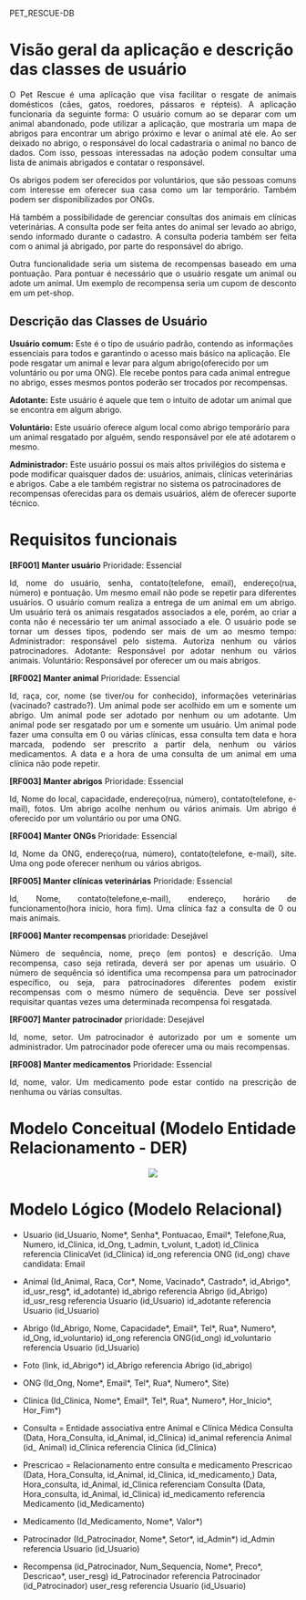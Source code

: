 PET_RESCUE-DB
# Visão geral da aplicação e descrição das classes de usuário
<p align="justify">
O Pet Rescue é uma aplicação que visa facilitar o resgate de animais domésticos (cães, gatos, roedores, pássaros e répteis).  A aplicação funcionaria da seguinte forma: O usuário comum ao se deparar com um animal abandonado, pode utilizar a aplicação, que mostraria um mapa de abrigos para encontrar um abrigo próximo e levar o animal até ele. Ao ser deixado no abrigo, o responsável do local cadastraria o animal no banco de dados. Com isso, pessoas interessadas na adoção podem consultar uma lista de animais abrigados e contatar o responsável.
</p>
<p align="justify">
Os abrigos podem ser oferecidos por voluntários, que são pessoas comuns com interesse em oferecer sua casa como um lar temporário. Também podem ser disponibilizados por ONGs.
</p>
<p align="justify">
Há também a possibilidade de gerenciar consultas dos animais em clínicas veterinárias. A consulta pode ser feita antes do animal ser levado ao abrigo, sendo informado durante o cadastro. A consulta poderia também ser feita com o animal já abrigado, por parte do responsável do abrigo.
</p>
<p align="justify">
Outra funcionalidade seria um sistema de recompensas baseado em uma pontuação. Para pontuar é necessário que o usuário resgate um animal ou adote um animal. Um exemplo de recompensa seria um cupom de desconto em um pet-shop.  
</p>


## Descrição das Classes de Usuário
<p align="justify">

**Usuário comum:** Este é o tipo de usuário padrão, contendo as informações essenciais para todos e garantindo o acesso mais básico na aplicação. Ele pode resgatar um animal e levar para algum abrigo(oferecido por um voluntário ou  por uma ONG). Ele recebe pontos para cada animal entregue no abrigo, esses mesmos pontos poderão ser trocados por recompensas.
</p>  
<p align="justify">

**Adotante:** Este usuário é aquele que tem o intuito de adotar um animal que se encontra em algum abrigo. 
</p>
<p align="justify">

**Voluntário:** Este usuário oferece algum local como abrigo temporário para um animal resgatado por alguém, sendo responsável por ele até adotarem o mesmo.
</p>
<p align="justify">

**Administrador:** Este usuário possui os mais altos privilégios do sistema e pode modificar quaisquer dados de: usuários, animais, clínicas veterinárias e abrigos. Cabe a ele também registrar no sistema os patrocinadores de recompensas oferecidas para os demais usuários, além de oferecer suporte técnico.  
</p>

# Requisitos funcionais
**[RF001] Manter usuário**
Prioridade: Essencial
<p align="justify">
Id, nome do usuário, senha, contato(telefone, email), endereço(rua, número) e pontuação. Um mesmo email não pode se repetir para diferentes usuários. O usuário comum realiza a entrega de um animal em um abrigo. Um usuário terá os animais resgatados associados a ele, porém, ao criar a conta não é necessário ter um animal associado a ele. O usuário pode se tornar um desses tipos, podendo ser mais de um ao mesmo tempo:
Administrador: responsável pelo sistema. Autoriza nenhum ou vários patrocinadores.
Adotante: Responsável por adotar nenhum ou vários animais.
Voluntário: Responsável por oferecer um ou mais abrigos.
</p>

**[RF002] Manter animal**
Prioridade: Essencial
<p align="justify">
Id, raça, cor, nome (se tiver/ou for conhecido), informações veterinárias (vacinado? castrado?). Um animal pode ser acolhido em um e somente um abrigo. Um animal pode ser adotado por nenhum ou um adotante. Um animal pode ser resgatado por um e somente um usuário. Um animal pode fazer uma consulta em 0 ou várias clínicas, essa consulta tem data e hora marcada, podendo ser prescrito a partir dela, nenhum ou vários medicamentos. A data e a hora de uma consulta de um animal em uma clínica não pode repetir.
</p>

**[RF003] Manter abrigos**
Prioridade: Essencial
<p align="justify">
Id, Nome do local, capacidade, endereço(rua, número), contato(telefone, e-mail), fotos. Um abrigo acolhe nenhum ou vários animais. Um abrigo é oferecido por um voluntário ou por uma ONG.
</p>

**[RF004] Manter ONGs**
Prioridade: Essencial
<p align="justify">
Id, Nome da ONG, endereço(rua, número), contato(telefone, e-mail), site. Uma ong pode oferecer nenhum ou vários abrigos.
</p>

**[RF005] Manter clínicas veterinárias**
Prioridade: Essencial
<p align="justify">
Id, Nome, contato(telefone,e-mail), endereço, horário de funcionamento(hora início, hora fim). Uma clínica faz a consulta de 0 ou mais animais.
</p>

**[RF006] Manter recompensas**
prioridade: Desejável
<p align="justify">
Número de sequência, nome, preço (em pontos) e descrição. Uma recompensa, caso seja retirada, deverá ser por apenas um usuário. O número de sequência só identifica uma recompensa para um patrocinador específico, ou seja, para patrocinadores diferentes podem existir recompensas com o mesmo número de sequência. Deve ser possível requisitar quantas vezes uma determinada recompensa foi resgatada.
</p>

**[RF007] Manter patrocinador**
prioridade: Desejável
<p align="justify">
Id, nome, setor. Um patrocinador é autorizado por um e somente um administrador. Um patrocinador pode oferecer uma ou mais recompensas.
</p>

**[RF008] Manter medicamentos**
Prioridade: Essencial
<p align="justify">
Id, nome, valor. Um medicamento pode estar contido na prescrição de nenhuma ou várias consultas.
  
# Modelo Conceitual (Modelo Entidade Relacionamento - DER)
<div align="center">
<img src="https://user-images.githubusercontent.com/53983792/130801025-4d846916-1508-47f2-972d-275203da3cc4.png" />
</div>
  

# Modelo Lógico (Modelo Relacional)
- Usuario (id_Usuario, Nome*, Senha*, Pontuacao, Email*, Telefone,Rua, Numero, id_Clinica, id_Ong,  t_admin, t_volunt, t_adot)
   id_Clinica referencia ClinicaVet (id_Clinica)
   id_ong referencia ONG (id_ong)
   chave candidata: Email

- Animal (Id_Animal, Raca, Cor*, Nome, Vacinado*, Castrado*, id_Abrigo*, id_usr_resg*, id_adotante)
  id_abrigo referencia Abrigo (id_Abrigo)
  id_usr_resg referencia Usuario (id_Usuario)
  id_adotante referencia Usuario (id_Usuario)

- Abrigo (Id_Abrigo, Nome, Capacidade*, Email*, Tel*, Rua*, Numero*, id_Ong, id_voluntario)
  id_ong referencia ONG(id_ong)
  id_voluntario referencia Usuario (id_Usuario)

- Foto (link, id_Abrigo*)
  id_Abrigo referencia Abrigo (id_abrigo)

- ONG (Id_Ong, Nome*, Email*, Tel*, Rua*, Numero*, Site)

- Clinica (Id_Clinica, Nome*, Email*, Tel*, Rua*, Numero*, Hor_Inicio*, Hor_Fim*)

- Consulta = Entidade associativa entre Animal e Clínica Médica
  Consulta (Data, Hora_Consulta, id_Animal, id_Clinica)
  id_animal referencia Animal (id_ Animal)
  id_Clinica referencia Clinica (id_Clinica)

- Prescricao = Relacionamento entre consulta e medicamento
	Prescricao (Data, Hora_Consulta, id_Animal, id_Clinica, id_medicamento,)
    Data, Hora_consulta, id_Animal, id_Clinica referenciam Consulta (Data, Hora_consulta, id_Animal, id_Clinica)
    id_medicamento referencia Medicamento (id_Medicamento)

- Medicamento (Id_Medicamento, Nome*, Valor*)

- Patrocinador (Id_Patrocinador, Nome*, Setor*, id_Admin*)
  id_Admin referencia Usuario (id_Usuario)

- Recompensa (id_Patrocinador, Num_Sequencia, Nome*, Preco*, Descricao*, user_resg)
  id_Patrocinador referencia Patrocinador (id_Patrocinador)
  user_resg referencia Usuario (id_Usuario)


